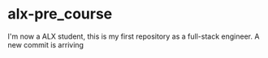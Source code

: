 # alx-pre_course
I'm now a ALX student, this is my first repository as a full-stack engineer.
A new commit is arriving
